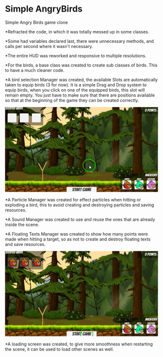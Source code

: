 # Simple AngryBirds
Simple Angry Birds game clone

*Refracted the code, in which it was totally messed up in some classes.

*Some had variables declared last, there were unnecessary methods, and calls per second where it wasn't necessary.

*The entire HUD was reworked and responsive to multiple resolutions.

*For the birds, a base class was created to create sub classes of birds. This to have a much cleaner code.

*A bird selection Manager was created, the available Slots are automatically taken to equip birds (3 for now).
It is a simple Drag and Drop system to equip birds, when you click on one of the equipped birds, this slot will remain empty.
You just have to make sure that there are positions available so that at the beginning of the game they can be created correctly.

![](https://github.com/valcion1993/Simple_AngryBirds/blob/main/Assets/Readme/BirdSelection.gif)

*A Particle Manager was created for effect particles when hitting or exploding a bird, this to avoid creating and destroying particles and saving resources.

*A Sound Manager was created to use and reuse the ones that are already inside the scene.

*A Floating Texts Manager was created to show how many points were made when hitting a target, so as not to create and destroy floating texts and save resources.

![](https://github.com/valcion1993/Simple_AngryBirds/blob/main/Assets/Readme/Demo.gif)

*A loading screen was created, to give more smoothness when restarting the scene, it can be used to load other scenes as well.
